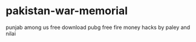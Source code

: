 # pakistan-war-memorial
punjab among us free download pubg free fire money hacks by paley and nilai 
